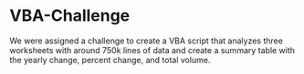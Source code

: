 # VBA-Challenge
We were assigned a challenge to create a VBA script that analyzes three worksheets with around 750k lines of data and create a summary table with the yearly change, percent change, and total volume.
